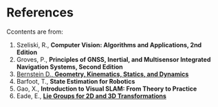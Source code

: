 # References

Ccontents are from:

1. Szeliski, R., **Computer Vision: Algorithms and Applications, 2nd Edition**
1. Groves, P., **Principles of GNSS, Inertial, and Multisensor Integrated Navigation Systems, Second Edition**
2. [Bernstein D., **Geometry, Kinematics, Statics, and Dynamics**](http://ruina.tam.cornell.edu/Courses/ME4730%20Fall%202018/books/Dynamics_Book_Bernstein__Goel__Ansari_V02.pdf)
3. Barfoot, T., **State Estimation for Robotics**
4. Gao, X., **Introduction to Visual SLAM: From Theory to Practice**
5. Eade, E., [**Lie Groups for 2D and 3D Transformations**](https://ethaneade.com/lie.pdf)